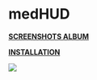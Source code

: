 # medHUD

**[SCREENSHOTS ALBUM](https://imgur.com/a/1ufBE)** 

**[INSTALLATION](https://imgur.com/a/w3Ah6)**

![](https://i.imgur.com/qsburZf.jpg)